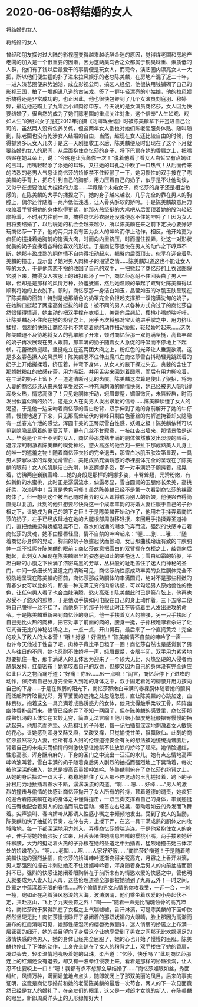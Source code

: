 # 2020-06-08将结婚的女人



将结婚的女人



将结婚的女人


曾经和朋友探讨过大陆的影视圈变得越来越纸醉金迷的原因，觉得煤老闆和房地产老闆的加入是一个很重要的因素，因为这两类乌合之众都属于铜臭味重、素质低的人群，他们有了钱以后最爱干的事情便是玩女人，而现今，演艺圈内漂亮女人一大把，所以他们便生猛的扑了进来拉风娱乐的老总陈美麟，在房地产混了近二十年，一进入演艺圈便来势汹汹，成立影视公司、搞艺人经纪，他很快用钱铺砌了自己的影视王国，拍了一堆胡说八道的古装戏、签了一群年轻漂亮的小姑娘，他的拉风娱乐搞得还是非常成功的，也正因此，他也很快包养到了几个女演员刘庭羽、穆婷婷，最近他还瞄上了九零后小鲜肉徐申东。今天说的是女演员商忆莎，女人因为快要结婚了，很自然的成为了她们陈老闆的重点关注对象，这个信奉“人生如戏、戏如人生”的绍兴女子是在2012年拍摄《刘海戏金蟾》时被陈美麟拿下并签进自己公司的，虽然两人没有包养关係，但这两年女人倒也对她们陈老闆服务体贴、随叫随到，陈老闆也没有乾涉女人结婚的自由，当然，趁现在女人还比较自由的时候，他得抓紧多玩女人几次于是这一天剧组收工以后，陈美麟便及时出现在了这个下月就要结婚的女人的房间，从后面抱住商忆莎的身子，将下巴顶在她的香肩之上，把嘴唇贴在她耳朵上，说：“今晚在让我肏你一次！”说着他看了看女人白皙又有点嫣红的玉耳，用嘴轻轻添了添她的耳珠，又往她的耳孔之中吹了一口热气！从后面传来的浓烈的老男人气息让商忆莎的娇躯禁不住轻颤了一下，她习惯性的双手按在了陈美麟的手背上，把它引到自己的胸部，用力压着自己的奶子，似乎是不让他动谈，又似乎在想要他加大捏揉的力度……毕竟是个未婚女子，商忆莎的身子还是相当敏感的，在陈美麟的大手的揉捏之下，她的身子越来越软，几乎完全的靠在男人的胸膛上，偶尔还伴随着一两声低低浅浅，让人骨头酥软的娇吟。于是陈美麟故意用力收缩着手臂将她的身体抱得更紧，他那火热坚挺的大鸡吧从后面顶着她的股沟轻轻摩擦着，不时用力往前一顶，搞得商忆莎衣服还没脱便忍不住的呻吟了！因为女人日将要结婚了，以后玩她的机会会越来越少，所以陈美麟在来之前下定决心要好好玩商忆莎一下子，他的两只并没有因为女人的呻吟而停止动作，相反，他开始更为疯狂的搓揉着她胸前的饱满大肉，时而向内里挤压，时而握住捏弄，让这一对形状优美的奶子变换着各种他喜欢的形状。于是商忆莎很快在男人的动作之下哼声不断，她那丰盈成熟的胴体情不自禁得扭动起来，翘臀向后面顶去，似乎在迎合着陈美麟的撞击，显示出了她对男人肉棒子的渴望之情……陈美麟知道这也不能让女人等的太久，于是他恋恋不捨的收回了自己的双手，一把掀起了商忆莎的上衣试图将它脱下来，搞得女人衣服上的钮扣都坏了一个，商忆莎忍耐不住回头白了男人一眼，但却是是那样的风情万种，娇羞妩媚，然后她温顺的举起了双臂让陈美麟得以顺利将她的上衣脱下。顿时，商忆莎那一身洁白如玉，晶莹如玉的冰肌玉肤呈现在了陈美麟的面前！特别是她那紫色的奶罩完全负担起支撑那一双饱满沈甸的奶子，在她胸口挺起了两座高耸挺拔的峰峦！被不同的男人以各种方式肏过了的商忆莎自然很懂得情调，她主动的把双手撑在衣柜上，美臀向后翘起，樱桃小嘴娇喘吁吁，让陈美麟忍不住爬在她的粉背之上，用手再次将那对宝贝纳进手掌之中，用力挤压揉捏，强烈的快感让商忆莎也不禁随着他的动作扭动娇躯，轻轻娇吟起来……这次陈美麟迫不及待地将女人的乳罩解了开来，顿时商忆莎那一双饱满坚挺，高耸丰盈的奶子再次展现在男人眼前，那丰满的奶子随着女人急促的呼吸而不停地上下起伏，花蕾微微挺起，坚挺屹立在这两团大肉之上，粉红色的光泽让人垂涎欲滴。这是多幺春色撩人的风景啊！陈美麟忍不住伸出魔爪在商忆莎雪白抖动轻晃跳跃着的奶子上开始搓揉着，挤压着，并弯下身体，从女人的腋下探过头去，贪婪的含住了那娇嫩粉红的敏感花蕾，用力吸舐，并用舌尖来回划着圆圈，而后有用力撕咬着，在丰满的奶子上留下了一道道清晰可见的齿痕。陈美麟这次算是使出了狠招，将为人妻的商忆莎还从来未曾享受过这一种充满刺激的偷情快感，她已经被男人吸吮得浑身火热，情慾高涨了！只见她胴体扭动，蛾眉颦蹙，媚眼微闭，朱唇轻启，时而发出似喜似痛的娇吟，这是女人在向男人发出求爱的信号……陈美麟读懂了女人的渴望，于是他一边亲吻着商忆莎的雪白粉背，双手伸到了她的身前解开了她的牛仔裤，慢慢地退了下来，只见那高耸起伏的臀峰只剩白色蕾丝的内裤遮掩着却又隐隐有一丝春光乍泄的感觉，浑圆丰美的玉臀既雪白性感，妖媚之极！陈美麟依稀可以见到隐隐显露着的萋萋芳草，更有几丝不甘寂寞，一枝红杏出墙来，那情景煞是迷人。毕竟是个三十不到的女人，商忆莎那成熟丰满的胴体依然散发出淡淡的幽香，遮深深的刺激着陈美麟的嗅觉神经，慾火高涨的他立刻一把扯下那成熟美人儿身上的唯一的遮羞之物！随着商忆莎衣衫的完全退去，那雪白冰肌玉肤次第显现，一具男人梦寐以求的浑身光滑雪白、美艳成熟充满诱惑的赤裸胴体完全的呈现在了陈美麟的眼前！女人的肌肤洁白光滑，体态婀娜多姿，那一对丰满奶子颤抖着，摇晃着，彷彿两座巍巍雪峰……她的身段是那样的婀娜多姿，丰臀耸翘，光滑粉嫩，有如新鲜的水蜜桃，此时正是潺潺流水，仙露尽显，雪白圆润的玉腿修长柔美，高挑纤柔，浓淡适中！当真是秀色可餐！虽然陈美麟已经不是第一次看到商忆莎的裸露肉体了，但一想到这个被自己随时肏弄的女人即将成为别人的新娘，他便兴奋得简直无以复加，此刻的他只想要尽快将这一个成素丰韵的将婚人妻征服于自己的子孙根之下，让她成为自己的跨下之臣！于是陈美麟开始动作了，他用右手揉弄着商忆莎的奶子，左手已经放肆地在她的大腿根部周游移轻撩，来回用手指揉弄圣道神门，直把她挑逗得娇躯轻晃不已，春水如汹涌的潮水飞奔而流。强烈的快感冲击着商忆莎的灵魂，她不由樱唇轻启，情不自禁的呻吟起来：“喔……别……哦……”随着商忆莎身体的晃动，胸前的奶子急遽起伏而颤动，女日那曲线玲珑有致的丰腴胴体一丝不挂爬在陈美麟的眼前；商忆莎故意把雪白的双臂撑在衣柜之上，敲臀向后挺起，此刻女人展现在陈美麟眼里的姿态是如此的美艳迷人；雪白如霜的娇躯，平坦白晰的小腹之下长满了浓密乌黑的芳草，丛林般的耻毛盖住了迷人而神秘的圣门，中间一条细长的圣道之门清晰可见，商忆莎纳性感成熟丰美的女性胴体完全不设防地呈现在陈美麟的面前，商忆莎那成熟胴体的丰满圆润，绝对不是那些稚嫩的青春少女可以比拟的，那是一种充满无穷的肉慾诱惑，可以勾起男人原始兽性的绝色，让任何男人看了也会血脉沸腾，慾火高涨！陈美麟此时已是箭在弦上，他再也忍受不了慾火的煎熬，于是他双手快如闪电般在自己的身上动作着，三下五除二便将自己脱得一丝不挂了，而他身下的那子孙根此时正在等待着主人发出进攻的命令。于是陈美麟重新来到商忆莎的身后，他一手扶着女人的柳腰，另一只手扶起了自己无比火热的肉棒，把它对準了前面的肉的，腰身一挺，子孙根咆哮着杀进了让它亢奋无比的神秘战场之上，一点一点，开山劈石，最后来了一个直捣黄龙！完全的攻入了敌人的大本营！“哦！好紧！好温热！”陈美麟情不自禁的呻吟了一声——也许今天他过于性奋了吧，肉棒子竟比平日粗了一圈！商忆莎自然也是感觉到了男人与往日的不同，她也忍耐不住娇呼一声，蛾眉颦蹙，杏眼半闭，双手用力紧紧地想要抓住一柜，那丰满诱人的玉体因为迎来了一个硕大无比，火热坚硬的入侵者而瑟瑟发抖，红晕密布！她紧咬着自己的双唇，但却又因为自己的身体没有完全适应如此巨大之物而痛呼道：“好痛！你轻……轻一点嘛！”闻言，商忆莎停下了进攻的动作，保持着自己分身完全进入到她的身体之中，双手固定着她的柳腰并用力按向自己的下身……于是在微弱的阳光下，商忆莎那嫩白丰满的赤裸胴体随着她的颤抖而泛起阵阵眩目光彩，芳草萋萋的遮掩之处忽隐忽现，直让陈美麟的心跳加速，血脉贲张，抱着这幺一具充满着成熟诱惑力的女体，他只觉得触手柔软无骨，阵阵幽幽体香扑鼻而来。儘管已经肏弄了不知一两回了，但在陈美麟的感受里，商忆莎那成熟饥渴的玉体实在玄妙无穷，简直无法言喻！他开始小幅度地挺腰摆臀慢慢的抽动起来，他那老而弥坚、火热粗壮的子孙根，每一记抽插都深深地刺激着女人敏感的花心，让她感到浑身又酥又麻，又酸又痒，只觉愉悦甘美，飘飘欲仙。此刻的商忆莎虽然将为人妻，但所有与人妇的伦理道德安全有关的想法被她统统抛诸脑后，背着自己的未婚夫而偷情的刺激快感让她禁不住放浪的娇吟了起来。她俏脸通红，性慾高涨，浑身酥麻麻的，下身的圣门之中流出一汪汪的水儿，她有点忘情地高声呻吟浪叫着，雪白丰满的奶子随着身后男人剧烈的抽插而强烈地上下晃动着，每次被他深深的进入，她总是提高音量娇呻浪吟。陈美麟则俯在了商忆莎的粉背之上，从她的身后探过一双大手，稳稳地抓住了女人那不停晃动的玉乳搓揉着，跨下的子孙根用力地抽插着春水不断，潺潺溪流的肉道。“啊……嗯……好棒……”男人的激烈的撞击与偷情的快感让商忆莎抛开了女人所有的矜持，顶着道德的谴责，她疯狂的迎合着陈美麟在她的身体之中懂得撞击，一双玉脚支撑着自己的身体，丰润翘挺的玉臀也配合着男人的抽插而前后摆动，螓首左右轻晃，带动着如云的秀发而飞舞着。尖声浪叫、春吟娇啼从那诱人性感小嘴之中频频地发出。受到了女人的鼓励，陈美麟加快了抽插的节奏，左沖右突，上搅下弄，在这一具丰满成熟的胴体之内攻城略地，每一下都深深地用力刺入，弄得商忆莎娇喘连连。于是他紧抱住女人的身子，伸手将她的俏脸扳了过来，用舌头堵住她喘息呻叫的樱桃小嘴，两手搂紧她纤纤柳腰，大力的挺动着火热的子孙根在她的圣道之中抽插着，猛烈地撞击她玉体深处的娇嫩花心。“啊……老闆……啊……人家好舒服……”商忆莎娇嗔道！于是随着陈美麟快速的强烈抽插，商忆莎的娇叫呻吟逐渐变得尖锐高亢，月容之上香汗淋漓，男人那强烈的撞击冲刺让她忍不住娇媚呻吟着，浑身随着身后男人的向前抽插而颤抖不已，强烈的快感让她闭着眼陶醉在于前所未有的情慾欢爱的快感之中，管他明天就要成为人妻人妇人母，这些伦理道德全部都被她抛到了九霄云外！一时之间，卧室之中蕩漾着无限的春情……两个偷情的男女忘情的你攻我受，一迎一合，一刺一擡，宛如正在刮着狂风怒浪的大海，波涛汹涌，他们乘坐着欢爱的小舟起伏不定，共赴巫山，飞上了九天云霄之外！“啊——”随着一声无比销魂蚀骨的高亢呻吟，商忆莎终于累得趴在了衣柜之上气喘嘘嘘，香汗淋漓，可是陈美麟的下面却依然然坚硬无比！商忆莎慢慢睁开了紧闭着的那双妩媚的大眼睛，脸上那因为高潮而遍布的红霞清晰可见，她那性感湿润的樱唇微微颤抖，迷人俏丽的娇靥之上布满一层密密的细汗，她的美目望向了身后这个让她享受到了男女之间那无比欢娱满足的激情快感的老男人，她的身体已经完全屈服了，她的心也开始了慢慢的臣服。陈美麟也停止了下体的动作，上身完全趴在了女人的粉背之上，双手搂住了她的香肩，凑过头去，轻柔温情地吮吸着她的耳珠，柔声道：“忆莎，快乐吗？”此刻商忆莎那连上的红潮还没有退去，却又有一波晕红侵袭上来，看着是那样的娇豔欲滴，让人忍不住要咬上一口！“嗯！我都有点不想那幺早结婚了……”商忆莎媚眼如丝，秀面绯红，风情万种，满面娇羞地点点头，随即就闭上了那双美丽的凤目。后来的事实证明，这竟是商忆莎婚前和她的老闆陈美麟的最后一次苟合，两人的下一次见面竟然已经是女人的婚礼了，在亲友们的眼里，这又是一对郎才女貌的新人，在陈美麟的眼里，新郎周禹洋头上的无形绿帽好大！

